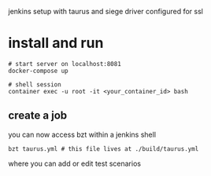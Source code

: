 jenkins setup with taurus and siege driver configured for ssl

# install and run

```
# start server on localhost:8081
docker-compose up

# shell session
container exec -u root -it <your_container_id> bash
```

## create a job

you can now access bzt within a jenkins shell

```
bzt taurus.yml # this file lives at ./build/taurus.yml
```

where you can add or edit test scenarios
